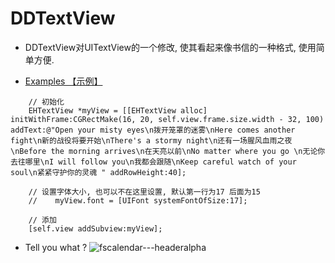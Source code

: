 # DDTextView
- DDTextView对UITextView的一个修改, 使其看起来像书信的一种格式, 使用简单方便.

* [Examples 【示例】](#Examples)
```objc
    // 初始化
    EHTextView *myView = [[EHTextView alloc] initWithFrame:CGRectMake(16, 20, self.view.frame.size.width - 32, 100) addText:@"Open your misty eyes\n拨开笼罩的迷雾\nHere comes another fight\n新的战役将要开始\nThere's a stormy night\n还有一场腥风血雨之夜\nBefore the morning arrives\n在天亮以前\nNo matter where you go \n无论你去往哪里\nI will follow you\n我都会跟随\nKeep careful watch of your soul\n紧紧守护你的灵魂 " addRowHeight:40];
    
    // 设置字体大小, 也可以不在这里设置, 默认第一行为17 后面为15
    //    myView.font = [UIFont systemFontOfSize:17];
    
    // 添加
    [self.view addSubview:myView];
 ```
* Tell you what ?
![fscalendar---headeralpha]()
